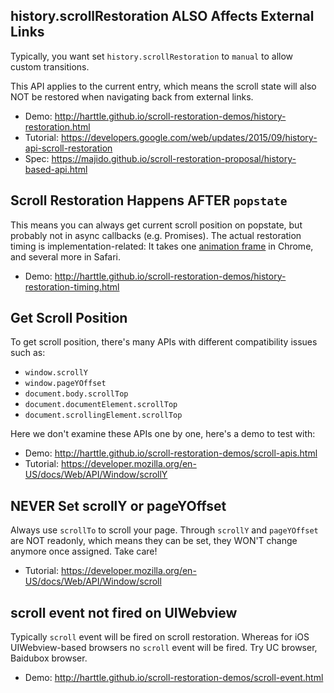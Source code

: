 ## history.scrollRestoration ALSO Affects External Links

Typically, you want set `history.scrollRestoration` to `manual` to allow custom transitions.

This API applies to the current entry,
which means the scroll state will also NOT be restored when navigating back from external links.

* Demo: http://harttle.github.io/scroll-restoration-demos/history-restoration.html
* Tutorial: https://developers.google.com/web/updates/2015/09/history-api-scroll-restoration
* Spec: https://majido.github.io/scroll-restoration-proposal/history-based-api.html

## Scroll Restoration Happens AFTER `popstate`

This means you can always get current scroll position on popstate,
but probably not in async callbacks (e.g. Promises).
The actual restoration timing is implementation-related:
It takes one [animation frame][requestAnimationFrame] in Chrome, and several more in Safari.

* Demo: http://harttle.github.io/scroll-restoration-demos/history-restoration-timing.html

## Get Scroll Position

To get scroll position, there's many APIs with different compatibility issues such as:

* `window.scrollY`
* `window.pageYOffset`
* `document.body.scrollTop`
* `document.documentElement.scrollTop`
* `document.scrollingElement.scrollTop`

Here we don't examine these APIs one by one, here's a demo to test with:

* Demo: http://harttle.github.io/scroll-restoration-demos/scroll-apis.html
* Tutorial: https://developer.mozilla.org/en-US/docs/Web/API/Window/scrollY

## NEVER Set scrollY or pageYOffset

Always use `scrollTo` to scroll your page.
Through `scrollY` and `pageYOffset` are NOT readonly, which means they can be set,
they WON'T change anymore once assigned. Take care!

* Tutorial: https://developer.mozilla.org/en-US/docs/Web/API/Window/scroll

## scroll event not fired on UIWebview

Typically `scroll` event will be fired on scroll restoration. 
Whereas for iOS UIWebview-based browsers no `scroll` event will be fired.
Try UC browser, Baidubox browser.

* Demo: http://harttle.github.io/scroll-restoration-demos/scroll-event.html

[requestAnimationFrame]: https://developer.mozilla.org/en-US/docs/Web/API/window/requestAnimationFrame
